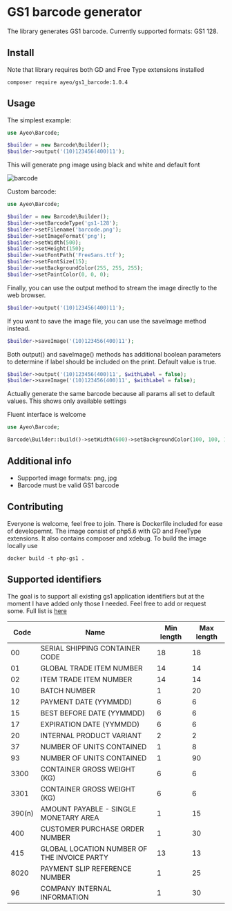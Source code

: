 GS1 barcode generator
=====================

The library generates GS1 barcode. Currently supported formats: GS1 128.

Install
-------

Note that library requires both GD and Free Type extensions installed

```
composer require ayeo/gs1_barcode:1.0.4
```

Usage
-----

The simplest example:

```php
use Ayeo\Barcode;

$builder = new Barcode\Builder();
$builder->output('(10)123456(400)11');
```
This will generate png image using black and white and default font

![barcode](http://q.i-systems.pl/file/fa869375.png "Generated barcode")


Custom barcode:

```php
use Ayeo\Barcode;

$builder = new Barcode\Builder();
$builder->setBarcodeType('gs1-128');
$builder->setFilename('barcode.png');
$builder->setImageFormat('png');
$builder->setWidth(500);
$builder->setHeight(150);
$builder->setFontPath('FreeSans.ttf');
$builder->setFontSize(15);
$builder->setBackgroundColor(255, 255, 255);
$builder->setPaintColor(0, 0, 0);
```

Finally, you can use the output method to stream the image directly to the web browser.

```php
$builder->output('(10)123456(400)11');
```

If you want to save the image file, you can use the saveImage method instead.

```php
$builder->saveImage('(10)123456(400)11');
```

Both output() and saveImage() methods has additional boolean parameters to determine if label should be included on 
the print. Default value is true.

```php
$builder->output('(10)123456(400)11', $withLabel = false);
$builder->saveImage('(10)123456(400)11', $withLabel = false);
```

Actually generate the same barcode because all params all set to default values. This shows only
available settings

Fluent interface is welcome

```php
use Ayeo\Barcode;

Barcode\Builder::build()->setWidth(600)->setBackgroundColor(100, 100, 100)->output('(10)123456(400)11');
```

Additional info
---------------

- Supported image formats: png, jpg
- Barcode must be valid GS1 barcode

Contributing
------------

Everyone is welcome, feel free to join. There is Dockerfile included for ease of developemnt. The image consist of
php5.6 with GD and FreeType extensions. It also contains composer and xdebug. To build the image locally use

```
docker build -t php-gs1 .
```

Supported identifiers
---------------------

The goal is to support all existing gs1 application identifiers but at the moment I have added
only those I needed.
Feel free to add or request some. Full list is [here](http://www.databar-barcode.info/application-identifiers)

|Code       |Name                                        |Min length |Max length |
|-----------|--------------------------------------------|-----------|-----------|
|00         |SERIAL SHIPPING CONTAINER CODE              |18         |18         |
|01         |GLOBAL TRADE ITEM NUMBER                    |14         |14         |
|02         |ITEM TRADE ITEM NUMBER                      |14         |14         |
|10         |BATCH NUMBER                                |1          |20         |
|12         |PAYMENT DATE  (YYMMDD)                      |6          |6          |
|15         |BEST BEFORE DATE (YYMMDD)                   |6          |6          |
|17         |EXPIRATION DATE (YYMMDD)                    |6          |6          |
|20         |INTERNAL PRODUCT VARIANT                    |2          |2          |
|37         |NUMBER OF UNITS CONTAINED                   |1          |8          |
|93         |NUMBER OF UNITS CONTAINED                   |1          |90         |
|3300       |CONTAINER GROSS WEIGHT (KG)                 |6          |6          |
|3301       |CONTAINER GROSS WEIGHT (KG)                 |6          |6          |
|390(n)     |AMOUNT PAYABLE - SINGLE MONETARY AREA       |1          |15         |
|400        |CUSTOMER PURCHASE ORDER NUMBER              |1          |30         |
|415        |GLOBAL LOCATION NUMBER OF THE INVOICE PARTY |13         |13         |
|8020       |PAYMENT SLIP REFERENCE NUMBER               |1          |25         |
|96         |COMPANY INTERNAL INFORMATION                |1          |30         |
